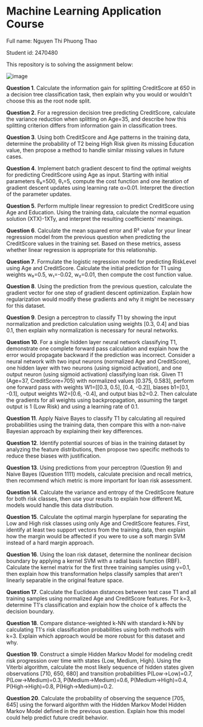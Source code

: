 # Machine Learning Application Course
Full name: Nguyen Thi Phuong Thao

Student id: 2470480

This repository is to solving the assignment below:

![image](https://github.com/user-attachments/assets/359a14d0-acfd-4454-b019-c14fed30b3dd)

**Question 1**. Calculate the information gain for splitting CreditScore at 650 in a decision tree classification task, then explain why you would or wouldn't choose this as the root node split.

**Question 2**. For a regression decision tree predicting CreditScore, calculate the variance reduction when splitting on Age=35, and describe how this splitting criterion differs from information gain in classification trees.

**Question 3**. Using both CreditScore and Age patterns in the training data, determine the probability of T2 being High Risk given its missing Education value, then propose a method to handle similar missing values in future cases.

**Question 4**. Implement batch gradient descent to find the optimal weights for predicting CreditScore using Age as input. Starting with initial parameters θ₀=500, θ₁=5, compute the cost function and one iteration of gradient descent updates using learning rate α=0.01. Interpret the direction of the parameter updates.

**Question 5**. Perform multiple linear regression to predict CreditScore using Age and Education. Using the training data, calculate the normal equation solution (XTX)-1XTy, and interpret the resulting coefficients' meanings.

**Question 6**. Calculate the mean squared error and R² value for your linear regression model from the previous question when predicting the CreditScore values in the training set. Based on these metrics, assess whether linear regression is appropriate for this relationship.

**Question 7**. Formulate the logistic regression model for predicting RiskLevel using Age and CreditScore. Calculate the initial prediction for T1 using weights w₀=0.5, w₁=-0.02, w₂=0.01, then compute the cost function value.

**Question 8**. Using the prediction from the previous question, calculate the gradient vector for one step of gradient descent optimization. Explain how regularization would modify these gradients and why it might be necessary for this dataset.

**Question 9**. Design a perceptron to classify T1 by showing the input normalization and prediction calculation using weights [0.3, 0.4] and bias 0.1, then explain why normalization is necessary for neural networks.

**Question 10**. For a single hidden layer neural network classifying T1, demonstrate one complete forward pass calculation and explain how the error would propagate backward if the prediction was incorrect. Consider a neural network with two input neurons (normalized Age and CreditScore), one hidden layer with two neurons (using sigmoid activation), and one output neuron (using sigmoid activation) classifying loan risk. Given T1 (Age=37, CreditScore=705) with normalized values [0.375, 0.583], perform one forward pass with weights W1=[[0.3, 0.5], [0.4, -0.2]], biases b1=[0.1, -0.1], output weights W2=[0.6, -0.4], and output bias b2=0.2. Then calculate the gradients for all weights using backpropagation, assuming the target output is 1 (Low Risk) and using a learning rate of 0.1.

**Question 11**. Apply Naive Bayes to classify T1 by calculating all required probabilities using the training data, then compare this with a non-naive Bayesian approach by explaining their key differences.

**Question 12**. Identify potential sources of bias in the training dataset by analyzing the feature distributions, then propose two specific methods to reduce these biases with justification.

**Question 13**. Using predictions from your perceptron (Question 9) and Naive Bayes (Question 1111) models, calculate precision and recall metrics, then recommend which metric is more important for loan risk assessment.

**Question 14**. Calculate the variance and entropy of the CreditScore feature for both risk classes, then use your results to explain how different ML models would handle this data distribution.

**Question 15**. Calculate the optimal margin hyperplane for separating the Low and High risk classes using only Age and CreditScore features. First, identify at least two support vectors from the training data, then explain how the margin would be affected if you were to use a soft margin SVM instead of a hard margin approach.

**Question 16**. Using the loan risk dataset, determine the nonlinear decision boundary by applying a kernel SVM with a radial basis function (RBF). Calculate the kernel matrix for the first three training samples using γ=0.1, then explain how this transformation helps classify samples that aren't linearly separable in the original feature space.

**Question 17**. Calculate the Euclidean distances between test case T1 and all training samples using normalized Age and CreditScore features. For k=3, determine T1's classification and explain how the choice of k affects the decision boundary.

**Question 18**. Compare distance-weighted k-NN with standard k-NN by calculating T1's risk classification probabilities using both methods with k=3. Explain which approach would be more robust for this dataset and why.

**Question 19**. Construct a simple Hidden Markov Model for modeling credit risk progression over time with states {Low, Medium, High}. Using the Viterbi algorithm, calculate the most likely sequence of hidden states given observations [710, 650, 680] and transition probabilities P(Low→Low)=0.7, P(Low→Medium)=0.3, P(Medium→Medium)=0.6, P(Medium→High)=0.4, P(High→High)=0.8, P(High→Medium)=0.2.

**Question 20**. Calculate the probability of observing the sequence [705, 645] using the forward algorithm with the Hidden Markov Model Hidden Markov Model defined in the previous question. Explain how this model could help predict future credit behavior.
